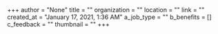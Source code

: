 +++
author = "None"
title = ""
organization = ""
location = ""
link = ""
created_at = "January 17, 2021, 1:36 AM"
a_job_type = ""
b_benefits = []
c_feedback = ""
thumbnail = ""
+++
